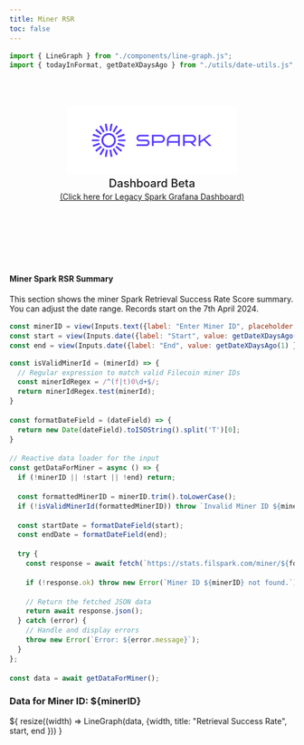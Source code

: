 ```yaml
---
title: Miner RSR
toc: false
---
```


```js
import { LineGraph } from "./components/line-graph.js";
import { todayInFormat, getDateXDaysAgo } from "./utils/date-utils.js";
```

<div class="hero">
  <body><img src="media/spark-logomark-blue-with-bbox.png" alt="Spark Logo" width="300" /><body>
    <h2>Dashboard Beta</h2>
    <body><a href="https://filspark.com/dashboard" target="_blank" rel="noopener noreferrer">(Click here for Legacy Spark Grafana Dashboard)</a><body>
</div>

<h4>Miner Spark RSR Summary</h4>
<body>This section shows the miner Spark Retrieval Success Rate Score summary. You can adjust the date range. Records start on the 7th April 2024.</body>

```js
const minerID = view(Inputs.text({label: "Enter Miner ID", placeholder: "Type a miner ID...", value: "", submit: true }));
const start = view(Inputs.date({label: "Start", value: getDateXDaysAgo(180) }));
const end = view(Inputs.date({label: "End", value: getDateXDaysAgo(1) }));
```

```js
const isValidMinerId = (minerId) => {
  // Regular expression to match valid Filecoin miner IDs
  const minerIdRegex = /^(f|t)0\d+$/;
  return minerIdRegex.test(minerId);
}

const formatDateField = (dateField) => {
  return new Date(dateField).toISOString().split('T')[0];
}

// Reactive data loader for the input
const getDataForMiner = async () => {
  if (!minerID || !start || !end) return;

  const formattedMinerID = minerID.trim().toLowerCase();
  if (!isValidMinerId(formattedMinerID)) throw `Invalid Miner ID ${minerID}`;
  
  const startDate = formatDateField(start);
  const endDate = formatDateField(end);

  try {
    const response = await fetch(`https://stats.filspark.com/miner/${formattedMinerID}/retrieval-success-rate/summary?from=${startDate}&to=${endDate}`);
    
    if (!response.ok) throw new Error(`Miner ID ${minerID} not found.`);
    
    // Return the fetched JSON data
    return await response.json();
  } catch (error) {
    // Handle and display errors
    throw new Error(`Error: ${error.message}`);
  }
};

const data = await getDataForMiner();
```

<h3>Data for Miner ID: ${minerID}</h3>

<div class="grid grid-cols" style="grid-auto-rows: 500px;">
  <div class="card">${
    resize((width) => LineGraph(data, {width, title: "Retrieval Success Rate", start, end }))
  }</div>
</div>

<style>

.hero {
  display: flex;
  flex-direction: column;
  align-items: center;
  font-family: var(--sans-serif);
  margin: 4rem 0 8rem;
  text-wrap: balance;
  text-align: center;
}

.hero h1 {
  margin: 1rem 0;
  padding: 1rem 0;
  max-width: none;
  font-size: 14vw;
  font-weight: 900;
  line-height: 1;
  background: linear-gradient(30deg, var(--theme-foreground-focus), currentColor);
  -webkit-background-clip: text;
  -webkit-text-fill-color: transparent;
  background-clip: text;
}

.hero h2 {
  margin: 0;
  max-width: 34em;
  font-size: 20px;
  font-style: initial;
  font-weight: 500;
  line-height: 1.5;
  color: var(--theme-foreground-muted);
}

@media (min-width: 640px) {
  .hero h1 {
    font-size: 90px;
  }
}

</style>

